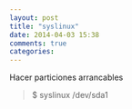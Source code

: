 ```yaml
---
layout: post
title: "syslinux"
date: 2014-04-03 15:38
comments: true
categories: 
---
```

Hacer particiones arrancables

>$ syslinux /dev/sda1

